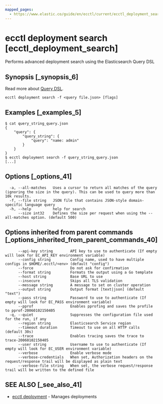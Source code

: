 ```yaml
---
mapped_pages:
  - https://www.elastic.co/guide/en/ecctl/current/ecctl_deployment_search.html
---
```


# ecctl deployment search [ecctl_deployment_search]

Performs advanced deployment search using the Elasticsearch Query DSL


## Synopsis [_synopsis_6]

Read more about [Query DSL](elasticsearch://reference/query-languages/querydsl.md).

```
ecctl deployment search -f <query file.json> [flags]
```


## Examples [_examples_5]

```
$ cat query_string_query.json
{
    "query": {
        "query_string": {
            "query": "name: admin"
        }
    }
}
$ ecctl deployment search -f query_string_query.json
[...]
```

## Options [_options_41]

```
  -a, --all-matches   Uses a cursor to return all matches of the query (ignoring the size in the query). This can be used to query more than 10k results.
  -f, --file string   JSON file that contains JSON-style domain-specific language query
  -h, --help          help for search
      --size int32    Defines the size per request when using the --all-matches option. (default 500)
```


## Options inherited from parent commands [_options_inherited_from_parent_commands_40]

```
      --api-key string        API key to use to authenticate (If empty will look for EC_API_KEY environment variable)
      --config string         Config name, used to have multiple configs in $HOME/.ecctl/<env> (default "config")
      --force                 Do not ask for confirmation
      --format string         Formats the output using a Go template
      --host string           Base URL to use
      --insecure              Skips all TLS validation
      --message string        A message to set on cluster operation
      --output string         Output format [text|json] (default "text")
      --pass string           Password to use to authenticate (If empty will look for EC_PASS environment variable)
      --pprof                 Enables pprofing and saves the profile to pprof-20060102150405
  -q, --quiet                 Suppresses the configuration file used for the run, if any
      --region string         Elasticsearch Service region
      --timeout duration      Timeout to use on all HTTP calls (default 30s)
      --trace                 Enables tracing saves the trace to trace-20060102150405
      --user string           Username to use to authenticate (If empty will look for EC_USER environment variable)
      --verbose               Enable verbose mode
      --verbose-credentials   When set, Authorization headers on the request/response trail will be displayed as plain text
      --verbose-file string   When set, the verbose request/response trail will be written to the defined file
```


## SEE ALSO [_see_also_41]

* [ecctl deployment](/reference/ecctl_deployment.md)	 - Manages deployments

